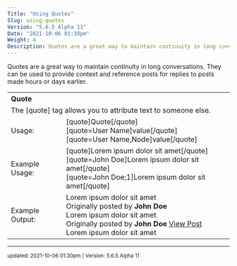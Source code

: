 ```yaml
---
Title: "Using Quotes"
Slug: using-quotes
Version: "5.6.5 Alpha 11"
Date: "2021-10-06 01:30pm"
Weight: 4
Description: Quotes are a great way to maintain continuity in long conversations. They can be used to provide context and reference posts for replies to posts made hours or days earlier.
---
```


Quotes are a great way to maintain continuity in long conversations. They can be used to provide context and reference posts for replies to posts made hours or days earlier.

<div class="restore">
<table width="100%">
	<tr>
		<th style="text-align:left;" colspan="2">Quote</th>
	</tr>
	<tr>
		<td colspan="2">The [quote] tag allows you to attribute text to someone else.</td>
	</tr>
	<tr>
		<td>Usage:</td>
		<td>[quote]Quote[/quote]<br />[quote=User Name]value[/quote]<br />[quote=User Name,Node]value[/quote]</td>
	</tr>
	<tr>
		<td>Example Usage:</td>
		<td>[quote]Lorem ipsum dolor sit amet[/quote]<br />[quote=John Doe]Lorem ipsum dolor sit amet[/quote]<br />[quote=John Doe;1]Lorem ipsum dolor sit amet[/quote]</td>
	</tr>
	<tr>
		<td>Example Output:</td>
		<td >
			<div class="bbcode_container">
				<div class="bbcode_quote">
					<div class="quote_container">
						<div class="bbcode_quote_container b-icon b-icon__ldquo-l--gray"></div>
						<div class="message">Lorem ipsum dolor sit amet</div>
					</div>
				</div>
			</div>
			<div class="bbcode_container">
				<div class="bbcode_quote">
					<div class="quote_container">
						<div class="bbcode_quote_container b-icon b-icon__ldquo-l--gray"></div>
						<div class="bbcode_postedby">
							Originally posted by <strong>John Doe</strong>
						</div>
						<div class="message">Lorem ipsum dolor sit amet</div>
					</div>
				</div>
			</div>
			<div class="bbcode_container">
				<div class="bbcode_quote">
					<div class="quote_container">
						<div class="bbcode_quote_container b-icon b-icon__ldquo-l--gray"></div>
						<div class="bbcode_postedby">
							Originally posted by <strong>John Doe</strong>
							<a href="http://www.example.com/forum/main-category/main-forum/15-test-thread?p=16#post16" rel="nofollow" title="View Post" class="b-icon b-icon__double-arrow-right--blue animate-scroll">View Post</a>
						</div>
						<div class="message">Lorem ipsum dolor sit amet</div>
					</div>
				</div>
			</div>
		</td>
	</tr>
</table>
</div>

<hr>
<small>
updated: 2021-10-06 01:30pm | Version: 5.6.5 Alpha 11
</small>